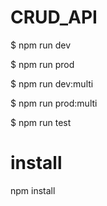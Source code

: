 # CRUD_API
<p>$ npm run dev</p>
<p>$ npm run prod</p>
<p>$ npm run dev:multi</p>
<p>$ npm run prod:multi</p>
<p>$ npm run test</p>


# install
<p>npm install</p>
